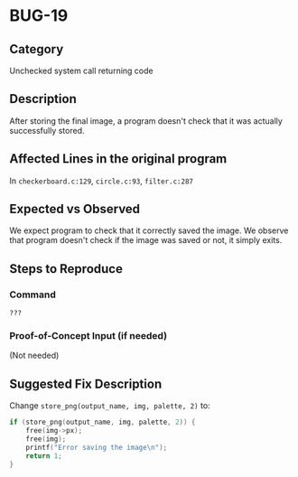 # BUG-19
## Category
Unchecked system call returning code

## Description

After storing the final image, a program doesn't check that it was actually successfully stored.

## Affected Lines in the original program
In `checkerboard.c:129`, `circle.c:93`, `filter.c:287`

## Expected vs Observed
We expect program to check that it correctly saved the image. We observe that program doesn't check if the image was saved or not, it simply exits.

## Steps to Reproduce

### Command

```
???
```
### Proof-of-Concept Input (if needed)
(Not needed)

## Suggested Fix Description
Change `store_png(output_name, img, palette, 2)` to:
```c
if (store_png(output_name, img, palette, 2)) {
    free(img->px);
    free(img);
    printf("Error saving the image\n");
    return 1;
}
```
